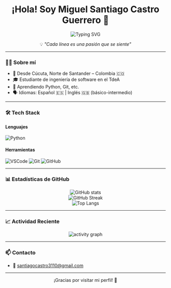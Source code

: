 <h1 align="center">¡Hola! Soy Miguel Santiago Castro Guerrero 👋</h1>

<p align="center">
  <img src="https://readme-typing-svg.herokuapp.com?font=Fira+Code&duration=3500&pause=1000&color=00FF66&center=true&vCenter=true&width=440&lines=Estudiante+de+programación+💻;Apasionado+por+la+tecnología+🚀;Aprendiendo+día+a+día+📘;Fan+del+código+y+el+maní+🥜" alt="Typing SVG" />
</p>

<p align="center">💡 <em>"Cada línea es una pasión que se siente"</em></p>

---

### 🧑‍💻 Sobre mí

- 📍 Desde Cúcuta, Norte de Santander – Colombia 🇨🇴  
- 🎓 Estudiante de ingeniería de software en el TdeA
- 🧠 Aprendiendo Python, Git, etc.  
- 🗣️ Idiomas: Español 🇪🇸 | Inglés 🇬🇧 (básico-intermedio)

---

### 🛠️ Tech Stack

#### Lenguajes  
![Python](https://img.shields.io/badge/Python-3776AB?style=flat&logo=python&logoColor=white)

#### Herramientas  
![VSCode](https://img.shields.io/badge/VS_Code-007ACC?style=flat&logo=visual-studio-code&logoColor=white)
![Git](https://img.shields.io/badge/Git-F05032?style=flat&logo=git&logoColor=white)
![GitHub](https://img.shields.io/badge/GitHub-181717?style=flat&logo=github&logoColor=white)

---

### 📊 Estadísticas de GitHub

<p align="center">
  <img src="https://github-readme-stats.vercel.app/api?username=SantiagoCastro07&show_icons=true&theme=tokyonight&hide_title=true&count_private=true" alt="GitHub stats" />
  <br />
  <img src="https://github-readme-streak-stats.herokuapp.com/?user=SantiagoCastro07&theme=tokyonight" alt="GitHub Streak" />
  <br />
  <img src="https://github-readme-stats.vercel.app/api/top-langs/?username=SantiagoCastro07&layout=compact&theme=tokyonight&langs_count=6" alt="Top Langs" />
</p>

---

### 📈 Actividad Reciente

<p align="center">
  <img src="https://github-readme-activity-graph.vercel.app/graph?username=SantiagoCastro07&theme=tokyo-night&area=true" alt="activity graph" />
</p>

---

### 📫 Contacto

- 📧 santiagocastro3110@gmail.com

---

<p align="center">¡Gracias por visitar mi perfil! 🚀</p>
